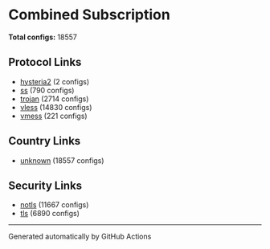 # Combined Subscription

**Total configs:** 18557

## Protocol Links

- [hysteria2](https://github.com/kail6548/freeconf/raw/main/output/protocol/hysteria2.txt) (2 configs)
- [ss](https://github.com/kail6548/freeconf/raw/main/output/protocol/ss.txt) (790 configs)
- [trojan](https://github.com/kail6548/freeconf/raw/main/output/protocol/trojan.txt) (2714 configs)
- [vless](https://github.com/kail6548/freeconf/raw/main/output/protocol/vless.txt) (14830 configs)
- [vmess](https://github.com/kail6548/freeconf/raw/main/output/protocol/vmess.txt) (221 configs)

## Country Links

- [unknown](https://github.com/kail6548/freeconf/raw/main/output/country/unknown.txt) (18557 configs)

## Security Links

- [notls](https://github.com/kail6548/freeconf/raw/main/output/security/notls.txt) (11667 configs)
- [tls](https://github.com/kail6548/freeconf/raw/main/output/security/tls.txt) (6890 configs)

---
Generated automatically by GitHub Actions
